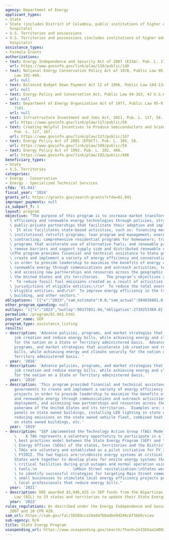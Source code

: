 ```yaml
---
agency: Department of Energy
applicant_types:
- State
- State (includes District of Columbia, public institutions of higher education and
  hospitals)
- U.S. Territories and possessions
- U.S. Territories and possessions (includes institutions of higher education and
  hospitals)
assistance_types:
- Formula Grants
authorizations:
- text: Energy Independence and Security Act of 2007 (EISA). Pub. L. 110, 140.
  url: https://www.govinfo.gov/link/plaw/110/public/140
- text: National Energy Conservation Policy Act of 1978, Public Law 95-619 and Public
    Law 101-440.
  url: null
- text: Balanced Budget Down Payment Act II of 1996, Public Law 104-134.
  url: null
- text: Energy Policy and Conservation Act, Public Law 94-163, 42 U.S.C. 6321-6326.
  url: null
- text: Department of Energy Organization Act of 1977, Public Law 95-91, 42 U.S.C.
    7101.
  url: null
- text: Infrastructure Investment and Jobs Act, 2021. Pub. L. 117, 58.
  url: https://www.govinfo.gov/link/plaw/117/public/58
- text: Creating Helpful Incentives to Produce Semiconductors and Science Act of 2022.
    Pub. L. 117, 167.
  url: https://www.govinfo.gov/link/plaw/117/public/167
- text: Energy Policy Act of 2005 (EPACT). Pub. L. 109, 58.
  url: https://www.govinfo.gov/link/plaw/109/public/58
- text: Energy Policy Act of 1992. Pub. L. 102, 486.
  url: https://www.govinfo.gov/link/plaw/102/public/486
beneficiary_types:
- State
- U.S. Territories
categories:
- Energy - Conservation
- Energy - Specialized Technical Services
cfda: '81.041'
fiscal_year: '2024'
grants_url: https://grants.gov/search-grants?cfda=81.041
improper_payments: null
is_subpart_f: 1
layout: program
objective: "The purpose of this program is to increase market transformation of energy\
  \ efficiency and renewable energy technologies through policies, strategies, and\
  \ public-private partnerships that facilitate their adoption and implementation.\
  \  It also facilitates state-based activities, such as: financing mechanisms for\
  \ institutional retrofit programs; loan program and management; energy savings performance\
  \ contracting; comprehensive residential programs for homeowners; transportation\
  \ programs that accelerate use of alternative fuels; and renewable programs that\
  \ remove barriers and support supply side and distributed renewable energy.\r\n\r\
  \nThe program provides financial and technical assistance to State governments to\
  \ create and implement a variety of energy efficiency and conservation projects\
  \ in order to provide leadership to maximize the benefits of energy efficiency and\
  \ renewable energy through communications and outreach activities, technology deployment,\
  \ and accessing new partnerships and resources across the geographic panorama of\
  \ the United States and its territories.   The program’s objectives are:\r\n\r\n\
  *  To reduce fossil fuel emissions created as a result of activities within the\
  \ jurisdictions of eligible entities;\r\n*  To reduce the total energy use of the\
  \ eligible entities; and\r\n*  To improve energy efficiency in the transportation,\
  \ building, and other sectors."
obligations: '[{"x":"2023","sam_estimate":0.0,"sam_actual":504036881.0,"usa_spending_actual":503752881.41},{"x":"2024","sam_estimate":0.0,"sam_actual":2768018463.0,"usa_spending_actual":2768018463.93},{"x":"2025","sam_estimate":0.0,"sam_actual":5800000000.0,"usa_spending_actual":5839959193.21}]'
other_program_spending: null
outlays: '[{"x":"2023","outlay":99177031.94,"obligation":2720253369.0},{"x":"2024","outlay":95725393.43,"obligation":4950698710.0},{"x":"2025","outlay":42489.3,"obligation":1129592329.25}]'
permalink: /program/81.041.html
popular_name: SEP
program_type: assistance_listing
results:
- description: 'Advance policies, programs, and market strategies that accelerate
    job creation and reduce energy bills, while achieving energy and climate security
    for the nation on a State or Territory administered basis.  Advance policies,
    programs, and market strategies that accelerate job creation and reduce energy
    bills, while achieving energy and climate security for the nation on a State or
    Territory administered basis. '
  year: '2016'
- description: 'Advance policies, programs, and market strategies that accelerate
    job creation and reduce energy bills, while achieving energy and climate security
    for the nation on a State or Territory administered basis. '
  year: '2018'
- description: 'This program provided financial and technical assistance to State
    governments to create and implement a variety of energy efficiency and conservation
    projects in order to provide leadership to maximize the benefits of energy efficiency
    and renewable energy through communications and outreach activities, technology
    deployment, and accessing new partnerships and resources across the geographic
    panorama of the United States and its territories.  Examples are: deploying solar
    panels on state owned buildings, installing LED lighting in state owned buildings,
    reducing emissions on the state owned vehicle fleet, combined heat and power installations
    on state owned buildings, etc.'
  year: '2019'
- description: "SEP implemented the Technology Action Group (TAG) Model for FY 2021.\
    \    A TAG represents a voluntary opportunity to participate in a learning and\
    \ best practices model between the State Energy Program (SEP) and the 56 State\
    \ Energy Offices (SEOs) of the states, territories and the District of Columbia.\
    \ TAGs are voluntary and established as a pilot initiative for FY 2021 through\
    \ FY2022. The two topics are:\n\nOnsite energy systems at critical facilities:\n\
    States work together to develop plans for onsite energy systems that can power\
    \ critical facilities during grid outages and normal operation using lab-designed\
    \ tools.\n                \nMain Street revitalization:\nStates work together\
    \ to identify successful strategies for targeting Main Street communities and\
    \ small businesses to stimulate local energy efficiency projects performed by\
    \ local professionals that reduce energy bills."
  year: '2021'
- description: DOE awarded $5,946,425 in SEP funds from the Bipartisan Infrastructure
    Law (BIL) to 33 states and territories to update their State Energy Security Plans.
  year: '2022'
rules_regulations: As described under the Energy Independence and Security Act of
  2007 and 10 CFR 420.
sam_url: https://sam.gov/fal/1858dcca19a847b8adbe94246c6f3669/view
sub-agency: N/A
title: State Energy Program
usaspending_url: https://www.usaspending.gov/search/?hash=2e31b5aa1d0022c99d05f3ccd69db838
---
```

